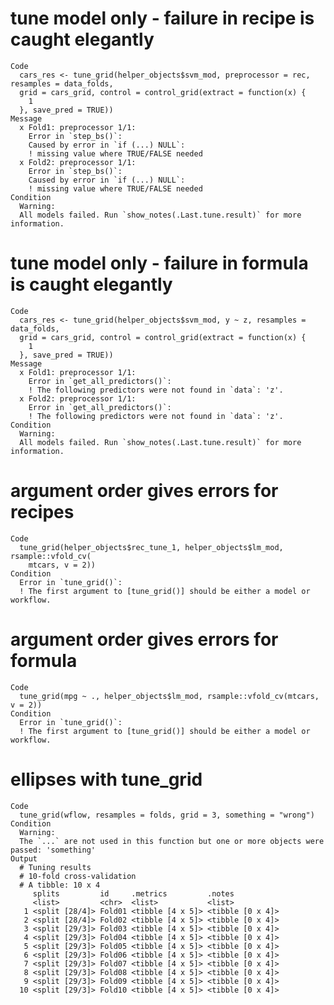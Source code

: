 # tune model only - failure in recipe is caught elegantly

    Code
      cars_res <- tune_grid(helper_objects$svm_mod, preprocessor = rec, resamples = data_folds,
      grid = cars_grid, control = control_grid(extract = function(x) {
        1
      }, save_pred = TRUE))
    Message
      x Fold1: preprocessor 1/1:
        Error in `step_bs()`:
        Caused by error in `if (...) NULL`:
        ! missing value where TRUE/FALSE needed
      x Fold2: preprocessor 1/1:
        Error in `step_bs()`:
        Caused by error in `if (...) NULL`:
        ! missing value where TRUE/FALSE needed
    Condition
      Warning:
      All models failed. Run `show_notes(.Last.tune.result)` for more information.

# tune model only - failure in formula is caught elegantly

    Code
      cars_res <- tune_grid(helper_objects$svm_mod, y ~ z, resamples = data_folds,
      grid = cars_grid, control = control_grid(extract = function(x) {
        1
      }, save_pred = TRUE))
    Message
      x Fold1: preprocessor 1/1:
        Error in `get_all_predictors()`:
        ! The following predictors were not found in `data`: 'z'.
      x Fold2: preprocessor 1/1:
        Error in `get_all_predictors()`:
        ! The following predictors were not found in `data`: 'z'.
    Condition
      Warning:
      All models failed. Run `show_notes(.Last.tune.result)` for more information.

# argument order gives errors for recipes

    Code
      tune_grid(helper_objects$rec_tune_1, helper_objects$lm_mod, rsample::vfold_cv(
        mtcars, v = 2))
    Condition
      Error in `tune_grid()`:
      ! The first argument to [tune_grid()] should be either a model or workflow.

# argument order gives errors for formula

    Code
      tune_grid(mpg ~ ., helper_objects$lm_mod, rsample::vfold_cv(mtcars, v = 2))
    Condition
      Error in `tune_grid()`:
      ! The first argument to [tune_grid()] should be either a model or workflow.

# ellipses with tune_grid

    Code
      tune_grid(wflow, resamples = folds, grid = 3, something = "wrong")
    Condition
      Warning:
      The `...` are not used in this function but one or more objects were passed: 'something'
    Output
      # Tuning results
      # 10-fold cross-validation 
      # A tibble: 10 x 4
         splits         id     .metrics         .notes          
         <list>         <chr>  <list>           <list>          
       1 <split [28/4]> Fold01 <tibble [4 x 5]> <tibble [0 x 4]>
       2 <split [28/4]> Fold02 <tibble [4 x 5]> <tibble [0 x 4]>
       3 <split [29/3]> Fold03 <tibble [4 x 5]> <tibble [0 x 4]>
       4 <split [29/3]> Fold04 <tibble [4 x 5]> <tibble [0 x 4]>
       5 <split [29/3]> Fold05 <tibble [4 x 5]> <tibble [0 x 4]>
       6 <split [29/3]> Fold06 <tibble [4 x 5]> <tibble [0 x 4]>
       7 <split [29/3]> Fold07 <tibble [4 x 5]> <tibble [0 x 4]>
       8 <split [29/3]> Fold08 <tibble [4 x 5]> <tibble [0 x 4]>
       9 <split [29/3]> Fold09 <tibble [4 x 5]> <tibble [0 x 4]>
      10 <split [29/3]> Fold10 <tibble [4 x 5]> <tibble [0 x 4]>

